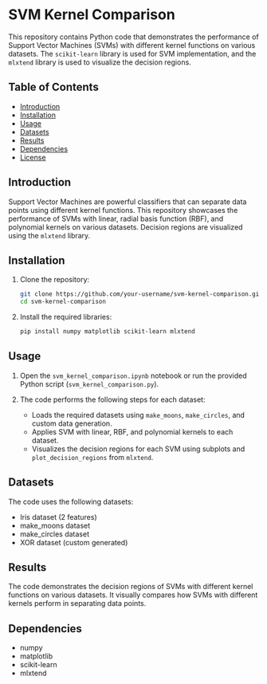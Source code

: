 # SVM Kernel Comparison

This repository contains Python code that demonstrates the performance of Support Vector Machines (SVMs) with different kernel functions on various datasets. The `scikit-learn` library is used for SVM implementation, and the `mlxtend` library is used to visualize the decision regions.

## Table of Contents
- [Introduction](#introduction)
- [Installation](#installation)
- [Usage](#usage)
- [Datasets](#datasets)
- [Results](#results)
- [Dependencies](#dependencies)
- [License](#license)

## Introduction
Support Vector Machines are powerful classifiers that can separate data points using different kernel functions. This repository showcases the performance of SVMs with linear, radial basis function (RBF), and polynomial kernels on various datasets. Decision regions are visualized using the `mlxtend` library.

## Installation
1. Clone the repository:
   ```sh
   git clone https://github.com/your-username/svm-kernel-comparison.git
   cd svm-kernel-comparison
   ```

2. Install the required libraries:
   ```sh
   pip install numpy matplotlib scikit-learn mlxtend
   ```

## Usage
1. Open the `svm_kernel_comparison.ipynb` notebook or run the provided Python script (`svm_kernel_comparison.py`).

2. The code performs the following steps for each dataset:
   - Loads the required datasets using `make_moons`, `make_circles`, and custom data generation.
   - Applies SVM with linear, RBF, and polynomial kernels to each dataset.
   - Visualizes the decision regions for each SVM using subplots and `plot_decision_regions` from `mlxtend`.

## Datasets
The code uses the following datasets:
- Iris dataset (2 features)
- make_moons dataset
- make_circles dataset
- XOR dataset (custom generated)

## Results
The code demonstrates the decision regions of SVMs with different kernel functions on various datasets. It visually compares how SVMs with different kernels perform in separating data points.

## Dependencies
- numpy
- matplotlib
- scikit-learn
- mlxtend
